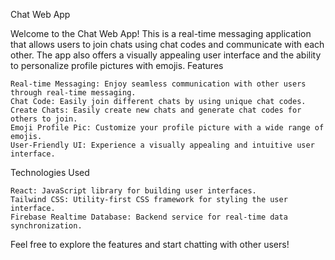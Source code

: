 Chat Web App

Welcome to the Chat Web App! This is a real-time messaging application that allows users to join chats using chat codes and communicate with each other. The app also offers a visually appealing user interface and the ability to personalize profile pictures with emojis.
Features

    Real-time Messaging: Enjoy seamless communication with other users through real-time messaging.
    Chat Code: Easily join different chats by using unique chat codes.
    Create Chats: Easily create new chats and generate chat codes for others to join.
    Emoji Profile Pic: Customize your profile picture with a wide range of emojis.
    User-Friendly UI: Experience a visually appealing and intuitive user interface.

Technologies Used

    React: JavaScript library for building user interfaces.
    Tailwind CSS: Utility-first CSS framework for styling the user interface.
    Firebase Realtime Database: Backend service for real-time data synchronization.

Feel free to explore the features and start chatting with other users!